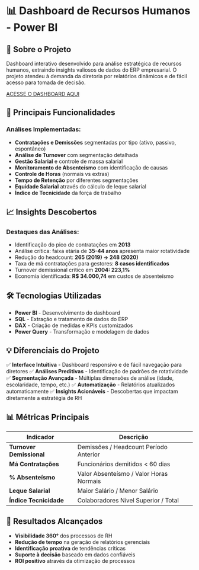 # 📊 Dashboard de Recursos Humanos - Power BI

## 🎯 Sobre o Projeto

Dashboard interativo desenvolvido para análise estratégica de recursos humanos, extraindo insights valiosos de dados do ERP empresarial. O projeto atendeu à demanda da diretoria por relatórios dinâmicos e de fácil acesso para tomada de decisão.

[ACESSE O DASHBOARD AQUI](https://app.powerbi.com/view?r=eyJrIjoiNzgyNjU4NjgtYmNmYi00MDIwLWI5MjEtZjJjYzg2NDRhYmY3IiwidCI6IjJhZWZhOTZmLWU2MDYtNDYyZC1iYmNlLTE1YTUyMjcxMGVlMiJ9&pageName=3f00f359bfbc604747ed)

## 🚀 Principais Funcionalidades

### Análises Implementadas:
- **Contratações e Demissões** segmentadas por tipo (ativo, passivo, espontâneo)
- **Análise de Turnover** com segmentação detalhada
- **Gestão Salarial** e controle de massa salarial
- **Monitoramento de Absenteísmo** com identificação de causas
- **Controle de Horas** (normais vs extras)
- **Tempo de Retenção** por diferentes segmentações
- **Equidade Salarial** através do cálculo de leque salarial
- **Índice de Tecnicidade** da força de trabalho

## 📈 Insights Descobertos

### Destaques das Análises:
- Identificação do pico de contratações em **2013**
- Análise crítica: faixa etária de **35-44 anos** apresenta maior rotatividade
- Redução do headcount: **265 (2019) → 248 (2020)**
- Taxa de má contratações para gestores: **8 casos identificados**
- Turnover demissional crítico em **2004: 223,1%**
- Economia identificada: **R$ 34.000,74** em custos de absenteísmo

## 🛠️ Tecnologias Utilizadas

- **Power BI** - Desenvolvimento do dashboard
- **SQL** - Extração e tratamento de dados do ERP
- **DAX** - Criação de medidas e KPIs customizados
- **Power Query** - Transformação e modelagem de dados

## 💡 Diferenciais do Projeto

✅ **Interface Intuitiva** - Dashboard responsivo e de fácil navegação para diretores
✅ **Análises Preditivas** - Identificação de padrões de rotatividade
✅ **Segmentação Avançada** - Múltiplas dimensões de análise (idade, escolaridade, tempo, etc.)
✅ **Automatização** - Relatórios atualizados automaticamente
✅ **Insights Acionáveis** - Descobertas que impactam diretamente a estratégia de RH

## 📊 Métricas Principais

| Indicador | Descrição |
|-----------|-----------|
| **Turnover Demissional** | Demissões / Headcount Período Anterior |
| **Má Contratações** | Funcionários demitidos < 60 dias |
| **% Absenteísmo** | Valor Absenteísmo / Valor Horas Normais |
| **Leque Salarial** | Maior Salário / Menor Salário |
| **Índice Tecnicidade** | Colaboradores Nível Superior / Total |

## 🎯 Resultados Alcançados

- **Visibilidade 360°** dos processos de RH
- **Redução de tempo** na geração de relatórios gerenciais
- **Identificação proativa** de tendências críticas
- **Suporte à decisão** baseado em dados confiáveis
- **ROI positivo** através da otimização de processos
